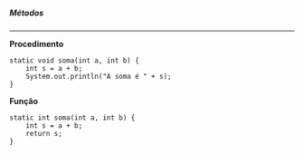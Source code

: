 
##### Métodos
***

**Procedimento**
```
static void soma(int a, int b) {
    int s = a + b;
    System.out.println("A soma é " + s);
}
```

**Função**
```
static int soma(int a, int b) {
    int s = a + b;
    return s;
}
```



